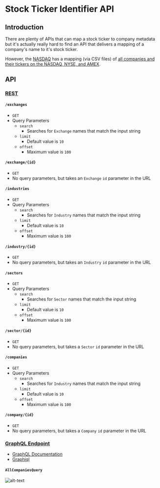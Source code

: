# Stock Ticker Identifier API

## Introduction

There are plenty of APIs that can map a stock ticker to company metadata but it's actually really hard to find an API
that delivers a mapping of a company's name to it's stock ticker.

However, the [NASDAQ](http://www.nasdaq.com/symbol/?Load=true) has a mapping (via CSV files) of [all companies and their
tickers on the NASDAQ, NYSE, and AMEX](http://www.nasdaq.com/screening/company-list.aspx).

## API

### [REST](https://stock-ticker-identifier.herokuapp.com)

#### `/exchanges`
* `GET`
* Query Parameters
    * `search`
        * Searches for `Exchange` names that match the input string
    * `limit`
        * Default value is `10`
    * `offset`
        * Maximum value is `100`

#### `/exchange/{id}`
* `GET`
* No query parameters, but takes an `Exchange` `id` parameter in the URL

#### `/industries`
* `GET`
* Query Parameters
    * `search`
        * Searches for `Industry` names that match the input string
    * `limit`
        * Default value is `10`
    * `offset`
        * Maximum value is `100`

#### `/industry/{id}`
* `GET`
* No query parameters, but takes an `Industry` `id` parameter in the URL

#### `/sectors`
* `GET`
* Query Parameters
    * `search`
        * Searches for `Sector` names that match the input string
    * `limit`
        * Default value is `10`
    * `offset`
        * Maximum value is `100`

#### `/sector/{id}`
* `GET`
* No query parameters, but takes a `Sector` `id` parameter in the URL


#### `/companies`
* `GET`
* Query Parameters
    * `search`
        * Searches for `Industry` names that match the input string
    * `limit`
        * Default value is `10`
    * `offset`
        * Maximum value is `100`

#### `/company/{id}`
* `GET`
* No query parameters, but takes a `Company` `id` parameter in the URL

### [GraphQL Endpoint](https://stock-ticker-identifier.herokuapp.com/graphql)
* [GraphQL Documentation](http://graphql.org/)
* [Graphiql](https://github.com/graphql/graphiql)

#### `AllCompaniesQuery`

![alt-text](https://i.imgur.com/yZ4r4Ba.png)


